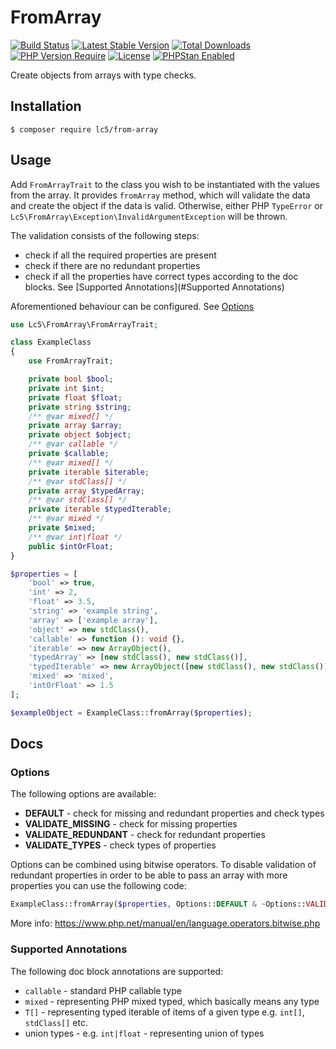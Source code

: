 # FromArray

[![Build Status](https://github.com/Lc5/FromArray/workflows/Build/badge.svg)](https://github.com/Lc5/FromArray/actions)
[![Latest Stable Version](http://poser.pugx.org/lc5/from-array/v)](https://packagist.org/packages/lc5/from-array)
[![Total Downloads](http://poser.pugx.org/lc5/from-array/downloads)](https://packagist.org/packages/lc5/from-array)
[![PHP Version Require](http://poser.pugx.org/lc5/from-array/require/php)](https://packagist.org/packages/lc5/from-array)
[![License](http://poser.pugx.org/lc5/from-array/license)](https://packagist.org/packages/lc5/from-array)
[![PHPStan Enabled](https://img.shields.io/badge/PHPStan-enabled-brightgreen.svg?style=flat)](https://phpstan.org/)

Create objects from arrays with type checks.

## Installation
```
$ composer require lc5/from-array
```

## Usage
Add ```FromArrayTrait``` to the class you wish to be instantiated with the values from the array. It provides
```fromArray``` method, which will validate the data and create the object if the data is valid. Otherwise, either PHP 
```TypeError``` or ```Lc5\FromArray\Exception\InvalidArgumentException``` will be thrown.

The validation consists of the following steps:

- check if all the required properties are present
- check if there are no redundant properties
- check if all the properties have correct types according to the doc blocks. See 
[Supported Annotations](#Supported Annotations)

Aforementioned behaviour can be configured. See [Options](#options)

```php
use Lc5\FromArray\FromArrayTrait;

class ExampleClass
{
    use FromArrayTrait;

    private bool $bool;
    private int $int;
    private float $float;
    private string $string;
    /** @var mixed[] */
    private array $array;
    private object $object;
    /** @var callable */
    private $callable;
    /** @var mixed[] */
    private iterable $iterable;
    /** @var stdClass[] */
    private array $typedArray;
    /** @var stdClass[] */
    private iterable $typedIterable;
    /** @var mixed */
    private $mixed;
    /** @var int|float */
    public $intOrFloat;
}

$properties = [
    'bool' => true,
    'int' => 2,
    'float' => 3.5,
    'string' => 'example string',
    'array' => ['example array'],
    'object' => new stdClass(),
    'callable' => function (): void {},
    'iterable' => new ArrayObject(),
    'typedArray' => [new stdClass(), new stdClass()],
    'typedIterable' => new ArrayObject([new stdClass(), new stdClass()]),
    'mixed' => 'mixed',
    'intOrFloat' => 1.5
];

$exampleObject = ExampleClass::fromArray($properties);
```

## Docs

### Options

The following options are available:

- **DEFAULT** - check for missing and redundant properties and check types
- **VALIDATE_MISSING** - check for missing properties
- **VALIDATE_REDUNDANT** - check for redundant properties
- **VALIDATE_TYPES** - check types of properties

Options can be combined using bitwise operators. To disable validation of redundant properties in order to be able to
pass an array with more properties you can use the following code:

```php
ExampleClass::fromArray($properties, Options::DEFAULT & ~Options::VALIDATE_REDUNDANT);
```

More info: https://www.php.net/manual/en/language.operators.bitwise.php

### Supported Annotations

The following doc block annotations are supported:

* ```callable``` - standard PHP callable type
* ```mixed``` - representing PHP mixed typed, which basically means any type
* ```T[]``` - representing typed iterable of items of a given type e.g. ```int[]```, ```stdClass[]``` etc.
* union types - e.g. ```int|float``` - representing union of types
